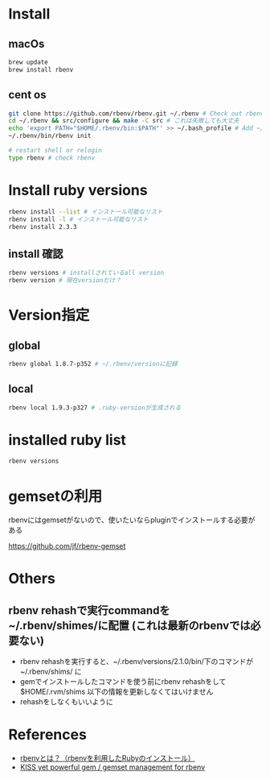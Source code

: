 
# Install

## macOs

```sh
brew update
brew install rbenv
```

## cent os

```sh
git clone https://github.com/rbenv/rbenv.git ~/.rbenv # Check out rbenv into ~/.rbenv
cd ~/.rbenv && src/configure && make -C src # これは失敗しても大丈夫
echo 'export PATH="$HOME/.rbenv/bin:$PATH"' >> ~/.bash_profile # Add ~/.rbenv/bin to your $PATH for access to the rbenv command-line utility.
~/.rbenv/bin/rbenv init

# restart shell or relogin
type rbenv # check rbenv
```

# Install ruby versions

```sh
rbenv install --list # インストール可能なリスト
rbenv install -l # インストール可能なリスト
rbenv install 2.3.3
```

## install 確認

```sh
rbenv versions # installされているall version
rbenv version # 現在versionだけ？
```

# Version指定

## global

```sh
rbenv global 1.8.7-p352 # ~/.rbenv/versionに記録
```

## local

```sh
rbenv local 1.9.3-p327 # .ruby-versionが生成される
```

# installed ruby list

```sh
rbenv versions
```


# gemsetの利用

rbenvにはgemsetがないので、使いたいならpluginでインストールする必要がある

<https://github.com/jf/rbenv-gemset>

# Others

## rbenv rehashで実行commandを ~/.rbenv/shimes/に配置 (これは最新のrbenvでは必要ない)

+ rbenv rehashを実行すると、~/.rbenv/versions/2.1.0/bin/下のコマンドが ~/.rbenv/shims/ に
+ gemでインストールしたコマンドを使う前にrbenv rehashをして $HOME/.rvm/shims 以下の情報を更新しなくてはいけません
+ rehashをしなくもいいように



# References

+ [rbenvとは？（rbenvを利用したRubyのインストール）](http://qiita.com/yunzeroin/items/33a51c805e60ed5eca0e)
+ [KISS yet powerful gem / gemset management for rbenv](https://github.com/jf/rbenv-gemset)
